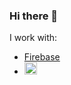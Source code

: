 ### Hi there 👋

I work with:

- [Firebase](https://firebase.google.com)
- [<img src="https://frappeframework.com/files/frappeframework-logo2a3e81.png" height="20"/>](https://frappeframework.com)

<!--
**nikkothari22/nikkothari22** is a ✨ _special_ ✨ repository because its `README.md` (this file) appears on your GitHub profile.

Here are some ideas to get you started:

- 🔭 I’m currently working on ...
- 🌱 I’m currently learning ...
- 👯 I’m looking to collaborate on ...
- 🤔 I’m looking for help with ...
- 💬 Ask me about ...
- 📫 How to reach me: ...
- 😄 Pronouns: ...
- ⚡ Fun fact: ...
-->
